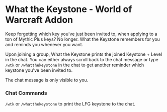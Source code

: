# What the Keystone - World of Warcraft Addon

Keep forgetting which key you've just been invited to, when applying to a ton of Mythic Plus keys? No longer. What the Keystone remembers for you and reminds you whenever you want.

Upon joining a group, What the Keystone prints the joined Keystone + Level in the chat. You can either always scroll back to the chat message or type `/wtk` or `/whatthekeystone` in the chat to get another reminder which keystone you've been invited to.

The chat message is only visible to you.

### Chat Commands

`/wtk` or `/whatthekeystone` to print the LFG keystone to the chat.
